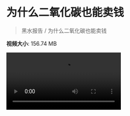 # 为什么二氧化碳也能卖钱

> 黑水报告 / 为什么二氧化碳也能卖钱

**视频大小**: 156.74 MB

<div class="video"><video src="https://file.hsyhx.top/video/黑水报告/为什么二氧化碳也能卖钱.mp4" controls preload>🤔 您的浏览器不支持 video 标签</video></div>